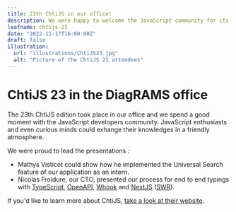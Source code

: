 ```yaml
---
title: 23th ChtiJS in our office!
description: We were happy to welcome the JavaScript community for its 23th edition.
leafname: chtijs-23
date: "2022-11-17T16:00:00Z"
draft: false
illustration:
  url: "illustrations/ChtiJS23.jpg"
  alt: "Picture of the ChtiJS 23 attendees"
---
```


# ChtiJS 23 in the DiagRAMS office

The 23th ChtiJS edition took place in our office and we spend a good moment with the JavaScript developers community. JavaScript enthusiasts and even curious minds could exhange their knowledges in a friendly atmosphere.

We were proud to lead the presentations :

- Mathys Visticot could show how he implemented the Universal Search feature of our application as an intern.
- Nicolas Froidure, our CTO, presented our process for end to end typings with [TypeScript](typescriptlang.org), [OpenAPI](https://www.openapis.org/), [Whook](https://github.com/nfroidure/whook) and [NextJS](https://nextjs.org/) ([SWR](https://swr.vercel.app/)).

If you'd like to learn more about ChtiJS, [take a look at their website](https://chtijs.francejs.org/).
